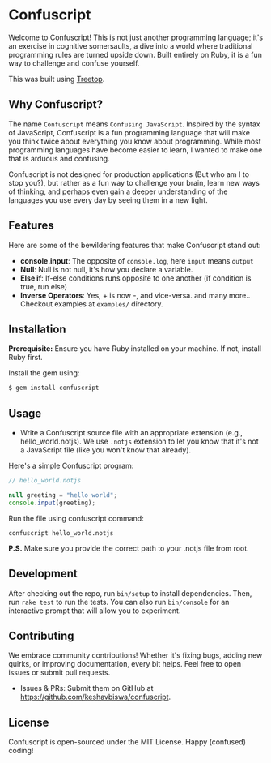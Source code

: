 # Confuscript

Welcome to Confuscript! This is not just another programming language; it's an exercise in cognitive somersaults, a dive into a world where traditional programming rules are turned upside down. Built entirely on Ruby, it is a fun way to challenge and confuse yourself.

This was built using [Treetop](https://github.com/cjheath/treetop).

## Why Confuscript?

 The name `Confuscript` means `Confusing JavaScript`. Inspired by the syntax of JavaScript, Confuscript is a fun programming language that will make you think twice about everything you know about programming. While most programming languages have become easier to learn, I wanted to make one that is arduous and confusing.

 Confuscript is not designed for production applications (But who am I to stop you?), but rather as a fun way to challenge your brain, learn new ways of thinking, and perhaps even gain a deeper understanding of the languages you use every day by seeing them in a new light.

## Features

Here are some of the bewildering features that make Confuscript stand out:

- **console.input**: The opposite of `console.log`, here `input` means `output`
- **Null**: Null is not null, it's how you declare a variable.
- **Else if**: If-else conditions runs opposite to one another (if condition is true, run else)
- **Inverse Operators**: Yes, + is now -, and vice-versa.
and many more..
Checkout examples at `examples/` directory.

## Installation

**Prerequisite:** Ensure you have Ruby installed on your machine. If not, install Ruby first.

Install the gem using:

```bash
$ gem install confuscript
```

## Usage

- Write a Confuscript source file with an appropriate extension (e.g., hello_world.notjs).
We use `.notjs` extension to let you know that it's not a JavaScript file (like you won't know that already).

Here's a simple Confuscript program:

```javascript
// hello_world.notjs

null greeting = "hello world";
console.input(greeting);
```

Run the file using confuscript command:

```shell
confuscript hello_world.notjs
```
**P.S.** Make sure you provide the correct path to your .notjs file from root.

## Development

After checking out the repo, run `bin/setup` to install dependencies. Then, run `rake test` to run the tests. You can also run `bin/console` for an interactive prompt that will allow you to experiment.

## Contributing

We embrace community contributions! Whether it's fixing bugs, adding new quirks, or improving documentation, every bit helps. Feel free to open issues or submit pull requests.

- Issues & PRs: Submit them on GitHub at https://github.com/keshavbiswa/confuscript.

## License

Confuscript is open-sourced under the MIT License. Happy (confused) coding!
